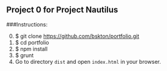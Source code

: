 ## Project 0 for Project Nautilus ##

###Instructions:

0. $ git clone https://github.com/bskton/portfolio.git
1. $ cd portfolio
2. $ npm install
3. $ grunt
4. Go to directory `dist` and open `index.html` in your browser.